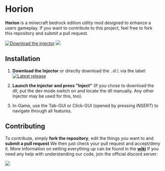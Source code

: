 # Horion 

**Horion** is a minecraft bedrock edition utility mod designed to enhance a users gameplay.
If you want to contribute to this project, feel free to fork this repository and submit a pull request.

[![Download the injector](https://img.shields.io/badge/DOWNLOAD-LATEST-brightgreen?style=for-the-badge "Download the injector")](https://horionclient.eu/files/HorionInjector.exe "Download the injector")
![](https://img.shields.io/github/downloads/Horionclient/Horion-Releases/total?label=Total%20Injections&style=for-the-badge)

## Installation
1. **Download the Injector** or directly download the `.dll` via the label:
[![Latest release](https://img.shields.io/github/v/release/Horionclient/Horion-Releases?include_prereleases&label=Downlad%20the%20latest%20version&sort=semver&style=for-the-badge)](https://github.com/Horionclient/Horion-Releases/releases/latest/)

2. **Launch the injector and press "Inject"** (If you chose to download the dll, put the dev mode switch on and locate the dll manually. Any other Injector may be used for this, too).
3. In-Game, use the Tab-GUI or Click-GUI (opened by pressing *INSERT*) to navigate through all features.

## Contributing
To contribute, simply **fork the repository**, edit the things you want to and **submit a pull request**
We then just check your pull request and accept/deny it.
More Information on setting everything up can be found in the **[wiki](https://github.com/SurvirvorHRG/Horion/wiki "wiki")**
If you need any help with understanding our code, join the official discord server:

[![](https://discordapp.com/api/guilds/605086182560235569/embed.png?style=banner2)](https://discord.gg/Yqm3PR9)
